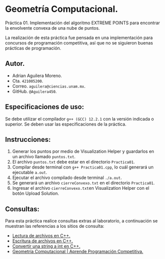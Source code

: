 # Geometría Computacional.
Práctica 01. Implementación del algoritmo EXTREME POINTS para encontrar la envolvente convexa de una nube de puntos.

La realización de esta práctica fue pensada en una implementación para concursos de programación competitiva, así que no se siguieron buenas prácticas de programación.
## Autor.
- Adrian Aguilera Moreno.
- Cta. `421005200`.
- Correo. `aguilera@ciencias.unam.mx`.
- GitHub. `@Aguilera450`.
## Especificaciones de uso:
Se debe utilizar el compilador `g++ (GCC) 12.2.1` con la versión indicada o superior. Se deben usar las especificaciones de la práctica.
## Instrucciones:
1. Generar los puntos por medio de Visualization Helper y guardarlos en un archivo llamado `puntos.txt`.
2. El archivo `puntos.txt` debe estar en el directorio `Practica01`.
3. Compilar desde terminal con `g++ Practica01.cpp`, lo cuál generará un ejecutable `a.out`.
4. Ejecutar el archivo compilado desde terminal `./a.out`.
5. Se generará un archivo `cierreConvexo.txt` en el directorio `Practica01`.
6. Ingresar el archivo `cierreConvexo.txt`en Visualization Helper con el botón Upload Solution.
## Consultas:
Para esta práctica realice consultas extras al laboratorio, a continuación se muestran las referencias a los sitios de consulta:
- [Lectura de archivos en C++.](https://aprende.olimpiada-informatica.org/algoritmia-geometria-computacional)
- [Escritura de archivos en C++.](https://parzibyte.me/blog/2020/09/11/escribir-archivo-texto-cpp/)
- [Convertir una string a int en C++.](https://www.techiedelight.com/es/convert-string-to-int-cpp/)
- [Geometría Computacional | Aprende Programación Competitiva.](https://aprende.olimpiada-informatica.org/algoritmia-geometria-computacional)